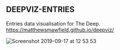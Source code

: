 ## DEEPVIZ-ENTRIES
Entries data visualisation for The Deep. https://matthewsmawfield.github.io/deepviz/

![Screenshot 2019-09-17 at 12 53 53](https://user-images.githubusercontent.com/3186357/65031614-37e3e400-d94a-11e9-9af9-e9ed9c4e9fef.jpg)
